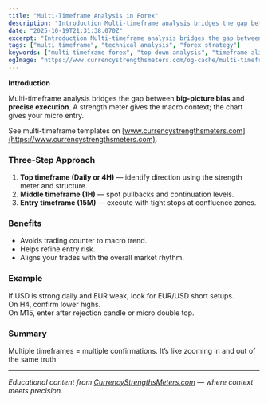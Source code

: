 ```yaml
---
title: "Multi-Timeframe Analysis in Forex"
description: "Introduction Multi-timeframe analysis bridges the gap between big-picture bias and precise execution..."
date: "2025-10-19T21:31:38.070Z"
excerpt: "Introduction Multi-timeframe analysis bridges the gap between big-picture bias and precise execution. A strength meter gives the macro context; the chart gives your micro entry. See multi-timeframe templates on [www.currencystrengthsmeters.com](https://www.currencystrengthsmeters.com). Three-Step Approach 1. Top timeframe (Daily or 4H) — identify direction using the strength meter and structure. 2. Middle timeframe..."
tags: ["multi timeframe", "technical analysis", "forex strategy"]
keywords: ["multi timeframe forex", "top down analysis", "timeframe alignment strategy", "forex entry confirmation", "currency strength multi timeframe"]
ogImage: "https://www.currencystrengthsmeters.com/og-cache/multi-timeframe-analysis-in-forex.jpg"
---
```

**Introduction**

Multi-timeframe analysis bridges the gap between **big-picture bias** and **precise execution**. A strength meter gives the macro context; the chart gives your micro entry.

See multi-timeframe templates on [www.currencystrengthsmeters.com](https://www.currencystrengthsmeters.com).

### Three-Step Approach

1. **Top timeframe (Daily or 4H)** — identify direction using the strength meter and structure.  
2. **Middle timeframe (1H)** — spot pullbacks and continuation levels.  
3. **Entry timeframe (15M)** — execute with tight stops at confluence zones.

### Benefits

- Avoids trading counter to macro trend.  
- Helps refine entry risk.  
- Aligns your trades with the overall market rhythm.

### Example

If USD is strong daily and EUR weak, look for EUR/USD short setups.  
On H4, confirm lower highs.  
On M15, enter after rejection candle or micro double top.

### Summary

Multiple timeframes = multiple confirmations. It’s like zooming in and out of the same truth.

---

*Educational content from [CurrencyStrengthsMeters.com](https://www.currencystrengthsmeters.com) — where context meets precision.*
